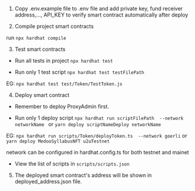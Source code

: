 1. Copy .env.example file to .env file and add private key, fund receiver address,..., API_KEY to verify smart contract automatically after deploy

2. Compile project smart contracts

run `npx hardhat compile`

3. Test smart contracts

- Run all tests in project
  `npx hardhat test`

- Run only 1 test script
  `npx hardhat test testFilePath `

EG: `npx hardhat test test/Token/TestToken.js`

4. Deploy smart contract

- Remember to deploy ProxyAdmin first.

- Run only 1 deploy script
  `npx hardhat run scriptFilePath  --network networkName ` or `yarn deploy scriptNameDeploy networkName`

EG: `npx hardhat run scripts/Token/deployToken.ts  --network goerli` or `yarn deploy MedooSyllabusNFT u2uTestnet`

network can be configured in hardhat.config.ts for both testnet and mainet

- View the list of scripts in `scripts/scripts.json`

5. The deployed smart contract's address will be shown in deployed_address.json file.
